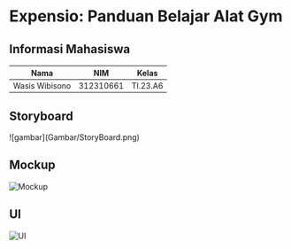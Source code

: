 # Expensio: Panduan Belajar Alat Gym

## Informasi Mahasiswa

| Nama                      | NIM          | Kelas              | 
|---------------------------|--------------|--------------------|
| Wasis Wibisono            | 312310661    | TI.23.A6  | 



## Storyboard
<p>
![gambar](Gambar/StoryBoard.png)
</p>

## Mockup
<p>
    <img src="doc/Mockup.png" alt="Mockup" width="500">
</p>

## UI
<p>
    <img src="doc/UI.png" alt="UI" width="500">
</p>
    

 
